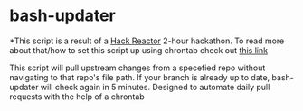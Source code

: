 bash-updater
============

*This script is a result of a [Hack Reactor](www.hackreactor.com) 2-hour hackathon. To read more about that/how to set this script up using chrontab check out [this link](http://www.keenanlidralporter.com/hackathon-bash-script/)

 This script will pull upstream changes from a specefied repo without navigating to that repo's file path.
 If your branch is already up to date, bash-updater will check again in 5 minutes.
 Designed to automate daily pull requests with the help of a chrontab
